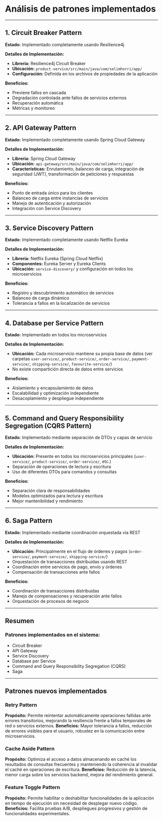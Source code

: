 # Análisis de patrones implementados

---

## 1. Circuit Breaker Pattern

**Estado:** Implementado completamente usando Resilience4j

**Detalles de Implementación:**
- **Librería:** Resilience4j Circuit Breaker
- **Ubicación:** `product-service/src/main/java/com/selimhorri/app/`
- **Configuración:** Definida en los archivos de propiedades de la aplicación

**Beneficios:**
- Previene fallos en cascada
- Degradación controlada ante fallos de servicios externos
- Recuperación automática
- Métricas y monitoreo

---

## 2. API Gateway Pattern 

**Estado:** Implementado completamente usando Spring Cloud Gateway

**Detalles de Implementación:**
- **Librería:** Spring Cloud Gateway
- **Ubicación:** `api-gateway/src/main/java/com/selimhorri/app/`
- **Características:** Enrutamiento, balanceo de carga, integración de seguridad (JWT), transformación de peticiones y respuestas

**Beneficios:**
- Punto de entrada único para los clientes
- Balanceo de carga entre instancias de servicios
- Manejo de autenticación y autorización
- Integración con Service Discovery

---

## 3. Service Discovery Pattern

**Estado:** Implementado completamente usando Netflix Eureka

**Detalles de Implementación:**
- **Librería:** Netflix Eureka (Spring Cloud Netflix)
- **Componentes:** Eureka Server y Eureka Clients
- **Ubicación:** `service-discovery/` y configuración en todos los microservicios

**Beneficios:**
- Registro y descubrimiento automático de servicios
- Balanceo de carga dinámico
- Tolerancia a fallos en la localización de servicios

---

## 4. Database per Service Pattern

**Estado:** Implementado en todos los microservicios

**Detalles de Implementación:**
- **Ubicación:** Cada microservicio mantiene su propia base de datos (ver carpetas `user-service/`, `product-service/`, `order-service/`, `payment-service/`, `shipping-service/`, `favourite-service/`)
- No existe compartición directa de datos entre servicios

**Beneficios:**
- Aislamiento y encapsulamiento de datos
- Escalabilidad y optimización independiente
- Desacoplamiento y despliegue independiente

---

## 5. Command and Query Responsibility Segregation (CQRS Pattern)

**Estado:** Implementado mediante separación de DTOs y capas de servicio

**Detalles de Implementación:**
- **Ubicación:** Presente en todos los microservicios principales (`user-service/`, `product-service/`, `order-service/`, etc.)
- Separación de operaciones de lectura y escritura
- Uso de diferentes DTOs para comandos y consultas

**Beneficios:**
- Separación clara de responsabilidades
- Modelos optimizados para lectura y escritura
- Mejor mantenibilidad y rendimiento

---

## 6. Saga Pattern

**Estado:** Implementado mediante coordinación orquestada vía REST

**Detalles de Implementación:**
- **Ubicación:** Principalmente en el flujo de órdenes y pagos (`order-service/`, `payment-service/`, `shipping-service/`)
- Orquestación de transacciones distribuidas usando REST
- Coordinación entre servicios de pago, envío y órdenes
- Compensación de transacciones ante fallos

**Beneficios:**
- Coordinación de transacciones distribuidas
- Manejo de compensaciones y recuperación ante fallos
- Orquestación de procesos de negocio

---

## Resumen

### Patrones implementados en el sistema:
- Circuit Breaker
- API Gateway
- Service Discovery
- Database per Service
- Command and Query Responsibility Segregation (CQRS)
- Saga

---

## Patrones nuevos implementados

### Retry Pattern
**Propósito:** Permite reintentar automáticamente operaciones fallidas ante errores transitorios, mejorando la resiliencia frente a fallos temporales de red o servicios externos.
**Beneficios:** Mayor tolerancia a fallos, reducción de errores visibles para el usuario, robustez en la comunicación entre microservicios.

### Cache Aside Pattern
**Propósito:** Optimiza el acceso a datos almacenando en caché los resultados de consultas frecuentes y manteniendo la coherencia al invalidar el caché en operaciones de escritura.
**Beneficios:** Reducción de la latencia, menor carga sobre los servicios backend, mejora del rendimiento general.

### Feature Toggle Pattern
**Propósito:** Permite habilitar o deshabilitar funcionalidades de la aplicación en tiempo de ejecución sin necesidad de desplegar nuevo código.
**Beneficios:** Facilita pruebas A/B, despliegues progresivos y gestión de funcionalidades experimentales.


